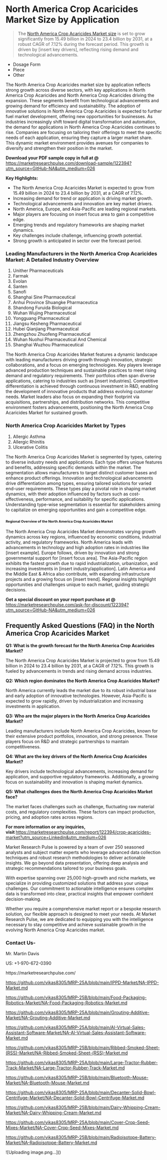 <h1>North America Crop Acaricides Market&nbsp;Size by Application</h1><blockquote><p>The <a href="https://marketresearchpulse.com/download-sample/122394?utm_source=GitHub-NA&amp;utm_medium=026">North America Crop Acaricides Market size</a> is set to grow significantly from 15.49 billion in 2024 to 23.4 billion by 2031, at a robust CAGR of 7.12% during the forecast period. This growth is driven by [insert key drivers], reflecting rising demand and technological advancements.</p></blockquote><ul><li>Dosage Form<li> Piece<li> Other</li></ul><p>The North America Crop Acaricides market size by application reflects strong growth across diverse sectors, with key applications in North America Crop Acaricides and North America Crop Acaricides driving the expansion. These segments benefit from technological advancements and growing demand for efficiency and sustainability. The adoption of innovative solutions in North America Crop Acaricides is expected to further fuel market development, offering new opportunities for businesses. As industries increasingly shift toward digital transformation and automation, the demand for applications in North America Crop Acaricides continues to rise. Companies are focusing on tailoring their offerings to meet the specific needs of each application, ensuring they capture a larger market share. This dynamic market environment provides avenues for companies to diversify and strengthen their position in the market.</p><p><strong>Download your PDF sample copy in full at @ </strong><a href="https://marketresearchpulse.com/download-sample/122394?utm_source=GitHub-NA&amp;utm_medium=026">https://marketresearchpulse.com/download-sample/122394?utm_source=GitHub-NA&amp;utm_medium=026</a></p><p><strong>Key Highlights: </strong></p><ul><li>The North America Crop Acaricides Market is expected to grow from 15.49 billion in 2024 to 23.4 billion by 2031, at a CAGR of 7.12%.</li><li>Increasing demand for trend or application is driving market growth.</li><li>Technological advancements and innovation are key market drivers.</li><li>North America, Europe, and Asia-Pacific are leading regional markets.</li><li>Major players are focusing on insert focus area to gain a competitive edge.</li><li>Emerging trends and regulatory frameworks are shaping market dynamics.</li><li>Key challenges include challenge, influencing growth potential.</li><li>Strong growth is anticipated in sector over the forecast period.</li></ul><h3>Leading Manufacturers in the North America Crop Acaricides Market: A Detailed Industry Overview</h3><ol><li>Unither Pharmaceuticals</li><li>Farmak</li><li>Evolan</li><li>Santen</li><li>Sanofi</li><li>Shanghai Sine Pharmaceutical</li><li>Anhui Province Shuangke Pharmaceutica</li><li>Shandong Furuida Biological</li><li>Wuhan Wujing Pharmaceutical</li><li>Yongguang Pharmaceutical</li><li>Jiangsu Kesheng Pharmaceutical</li><li>Hubei Qianjiang Pharmaceutical</li><li>Zhengzhou Zhuofeng Pharmaceutical</li><li>Wuhan Nuohui Pharmaceutical And Chemical</li><li>Shanghai Wuzhou Pharmaceutical</li></ol><div class="flex max-w-full flex-col flex-grow"><div class="min-h-8 text-message flex w-full flex-col items-end gap-2 whitespace-normal break-words [.text-message+&amp;]:mt-5" dir="auto" data-message-author-role="assistant" data-message-id="fd8432e4-4910-450d-b182-61b7bfb0a01f" data-message-model-slug="gpt-4o"><div class="flex w-full flex-col gap-1 empty:hidden first:pt-[3px]"><div class="markdown prose w-full break-words dark:prose-invert light"><p>The North America Crop Acaricides Market features a dynamic landscape with leading manufacturers driving growth through innovation, strategic collaborations, and a focus on emerging technologies. Key players leverage advanced production techniques and sustainable practices to meet rising demand and regulatory requirements. Their portfolios often span diverse applications, catering to industries such as [insert industries]. Competitive differentiation is achieved through continuous investment in R&amp;D, enabling the development of innovative products that address evolving customer needs. Market leaders also focus on expanding their footprint via acquisitions, partnerships, and distribution networks. This competitive environment fosters advancements, positioning the North America Crop Acaricides Market for sustained growth.</p></div></div></div></div><h3>North America Crop Acaricides Market by Types</h3><ol><li>Allergic Asthma<li> Allergic Rhinitis<li> Ulcerative Colitis</li></ol><div class="flex max-w-full flex-col flex-grow"><div class="min-h-8 text-message flex w-full flex-col items-end gap-2 whitespace-normal break-words [.text-message+&amp;]:mt-5" dir="auto" data-message-author-role="assistant" data-message-id="084470be-0bb7-4664-bddf-5156b4f41249" data-message-model-slug="gpt-4o-mini"><div class="flex w-full flex-col gap-1 empty:hidden first:pt-[3px]"><div class="markdown prose w-full break-words dark:prose-invert light"><p>The North America Crop Acaricides Market is segmented by types, catering to diverse industry needs and applications. Each type offers unique features and benefits, addressing specific demands within the market. The segmentation allows manufacturers to target distinct customer bases and enhance product offerings. Innovation and technological advancements drive differentiation among types, ensuring tailored solutions for varied end-user requirements. These types play a pivotal role in shaping market dynamics, with their adoption influenced by factors such as cost-effectiveness, performance, and suitability for specific applications. Understanding type-wise segmentation is essential for stakeholders aiming to capitalize on emerging opportunities and gain a competitive edge.</p></div></div></div></div><h3><span style="font-size: 11px;">Regional Overview of the North America Crop Acaricides Market</span></h3><div class="flex max-w-full flex-col flex-grow"><div class="min-h-8 text-message flex w-full flex-col items-end gap-2 whitespace-normal break-words [.text-message+&amp;]:mt-5" dir="auto" data-message-author-role="assistant" data-message-id="e9038762-ce64-4e30-91c9-9bd413514231" data-message-model-slug="gpt-4o-mini"><div class="flex w-full flex-col gap-1 empty:hidden first:pt-[3px]"><div class="markdown prose w-full break-words dark:prose-invert light"><p>The North America Crop Acaricides Market demonstrates varying growth dynamics across key regions, influenced by economic conditions, industrial activity, and regulatory frameworks. North America leads with advancements in technology and high adoption rates in industries like [insert example]. Europe follows, driven by innovation and strong governmental support for [insert focus area]. The Asia-Pacific region exhibits the fastest growth due to rapid industrialization, urbanization, and increasing investments in [insert industry/application]. Latin America and the Middle East &amp; Africa also contribute, with expanding infrastructure projects and a growing focus on [insert trend]. Regional insights highlight opportunities and challenges unique to each market, guiding strategic decisions.</p></div></div></div></div><p><strong>Get a special discount on your report purchase at @ </strong><a href="https://marketresearchpulse.com/ask-for-discount/122394?utm_source=GitHub-NA&amp;utm_medium=026">https://marketresearchpulse.com/ask-for-discount/122394?utm_source=GitHub-NA&amp;utm_medium=026</a></p><h2>Frequently Asked Questions (FAQ) in the North America Crop Acaricides Market</h2><p><strong>Q1: What is the growth forecast for the North America Crop Acaricides Market?</strong></p><p>The North America Crop Acaricides Market is projected to grow from 15.49 billion in 2024 to 23.4 billion by 2031, at a CAGR of 7.12%. This growth is fueled by advancements in trends and rising demand across industries.</p><p><strong>Q2: Which region dominates the North America Crop Acaricides Market?</strong></p><p>North America currently leads the market due to its robust industrial base and early adoption of innovative technologies. However, Asia-Pacific is expected to grow rapidly, driven by industrialization and increasing investments in application.</p><p><strong>Q3: Who are the major players in the North America Crop Acaricides Market?</strong></p><p>Leading manufacturers include North America Crop Acaricides, known for their extensive product portfolios, innovation, and strong presence. These players focus on R&amp;D and strategic partnerships to maintain competitiveness.</p><p><strong>Q4: What are the key drivers of the North America Crop Acaricides Market?</strong></p><p>Key drivers include technological advancements, increasing demand for application, and supportive regulatory frameworks. Additionally, a growing focus on sustainability and innovation is shaping market dynamics.</p><p><strong>Q5: What challenges does the North America Crop Acaricides Market face?</strong></p><p>The market faces challenges such as challenge, fluctuating raw material costs, and regulatory complexities. These factors can impact production, pricing, and adoption rates across regions.</p><p><strong>For more information or any inquiries, visit&nbsp;</strong><a href="https://marketresearchpulse.com/report/122394/crop-acaricides-market?utm_source=Linkedin&utm_medium=026">https://marketresearchpulse.com/report/122394/crop-acaricides-market?utm_source=Linkedin&utm_medium=026</a></p><p>Market Research Pulse is powered by a team of over 250 seasoned analysts and subject matter experts who leverage advanced data collection techniques and robust research methodologies to deliver actionable insights. We go beyond data presentation, offering deep analysis and strategic recommendations tailored to your business goals.</p><p>With expertise spanning over 25,000 high-growth and niche markets, we specialize in providing customized solutions that address your unique challenges. Our commitment to actionable intelligence ensures complex data is transformed into clear, practical insights that empower confident decision-making.</p><p>Whether you require a comprehensive market report or a bespoke research solution, our flexible approach is designed to meet your needs. At Market Research Pulse, we are dedicated to equipping you with the intelligence necessary to stay competitive and achieve sustainable growth in the evolving North America Crop Acaricides market.</p><h3><strong>Contact Us-</strong></h3><p>Mr. Martin Davis</p><p>US: +1-970-672-0390</p><p>https://marketresearchpulse.com/</p><p><a href="https://github.com/vikas8305/MRP-25A/blob/main/IPPD-Market/NA-IPPD-Market.md">https://github.com/vikas8305/MRP-25A/blob/main/IPPD-Market/NA-IPPD-Market.md</a></p><p><a href="https://github.com/vikas8305/MRP-25B/blob/main/Food-Packaging-Robotics-Market/NA-Food-Packaging-Robotics-Market.md">https://github.com/vikas8305/MRP-25B/blob/main/Food-Packaging-Robotics-Market/NA-Food-Packaging-Robotics-Market.md</a></p><p><a href="https://github.com/vikas8305/MRP-25A/blob/main/Grouting-Additive-Market/NA-Grouting-Additive-Market.md">https://github.com/vikas8305/MRP-25A/blob/main/Grouting-Additive-Market/NA-Grouting-Additive-Market.md</a></p><p><a href="https://github.com/vikas8305/MRP-25A/blob/main/AI-Virtual-Sales-Assistant-Software-Market/NA-AI-Virtual-Sales-Assistant-Software-Market.md">https://github.com/vikas8305/MRP-25A/blob/main/AI-Virtual-Sales-Assistant-Software-Market/NA-AI-Virtual-Sales-Assistant-Software-Market.md</a></p><p><a href="https://github.com/vikas8305/MRP-25B/blob/main/Ribbed-Smoked-Sheet-(RSS)-Market/NA-Ribbed-Smoked-Sheet-(RSS)-Market.md">https://github.com/vikas8305/MRP-25B/blob/main/Ribbed-Smoked-Sheet-(RSS)-Market/NA-Ribbed-Smoked-Sheet-(RSS)-Market.md</a></p><p><a href="https://github.com/vikas8305/MRP-25A/blob/main/Large-Tractor-Rubber-Track-Market/NA-Large-Tractor-Rubber-Track-Market.md">https://github.com/vikas8305/MRP-25A/blob/main/Large-Tractor-Rubber-Track-Market/NA-Large-Tractor-Rubber-Track-Market.md</a></p><p><a href="https://github.com/vikas8305/MRP-25B/blob/main/Bluetooth-Mouse-Market/NA-Bluetooth-Mouse-Market.md">https://github.com/vikas8305/MRP-25B/blob/main/Bluetooth-Mouse-Market/NA-Bluetooth-Mouse-Market.md</a></p><p><a href="https://github.com/vikas8305/MRP-25A/blob/main/Decanter-Solid-Bowl-Centrifuge-Market/NA-Decanter-Solid-Bowl-Centrifuge-Market.md">https://github.com/vikas8305/MRP-25A/blob/main/Decanter-Solid-Bowl-Centrifuge-Market/NA-Decanter-Solid-Bowl-Centrifuge-Market.md</a></p><p><a href="https://github.com/vikas8305/MRP-25B/blob/main/Dairy-Whipping-Cream-Market/NA-Dairy-Whipping-Cream-Market.md">https://github.com/vikas8305/MRP-25B/blob/main/Dairy-Whipping-Cream-Market/NA-Dairy-Whipping-Cream-Market.md</a></p><p><a href="https://github.com/vikas8305/MRP-25A/blob/main/Cover-Crop-Seed-Mixes-Market/NA-Cover-Crop-Seed-Mixes-Market.md">https://github.com/vikas8305/MRP-25A/blob/main/Cover-Crop-Seed-Mixes-Market/NA-Cover-Crop-Seed-Mixes-Market.md</a></p><p><a href="https://github.com/vikas8305/MRP-25B/blob/main/Radioisotope-Battery-Market/NA-Radioisotope-Battery-Market.md">https://github.com/vikas8305/MRP-25B/blob/main/Radioisotope-Battery-Market/NA-Radioisotope-Battery-Market.md</a></p>
![Uploading image.png…]()
